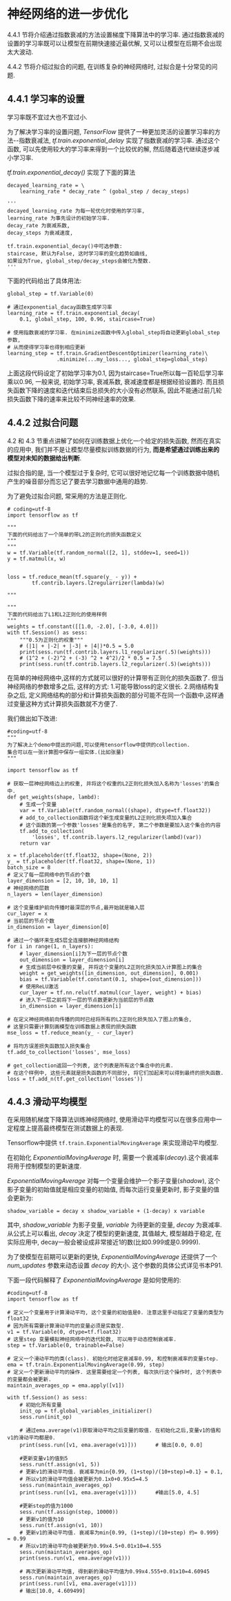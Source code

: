 # 神经网络的进一步优化

4.4.1 节将介绍通过指数衰减的方法设置梯度下降算法中的学习率. 通过指数衰减的设置的学习率既可以让模型在前期快速接近最优解, 又可以让模型在后期不会出现太大波动.

4.4.2 节将介绍过拟合的问题, 在训练复杂的神经网络时, 过拟合是十分常见的问题.

## 4.4.1 学习率的设置

学习率既不宜过大也不宜过小. 

为了解决学习率的设置问题, *TensorFlow* 提供了一种更加灵活的设置学习率的方法--指数衰减法, *tf.train.exponential_delay* 实现了指数衰减的学习率. 通过这个函数, 可以先使用较大的学习率来得到一个比较优的解, 然后随着迭代继续逐步减小学习率. 


*tf.train.exponential_decay()* 实现了下面的算法
```
decayed_learning_rate = \
    learning_rate * decay_rate ^ (gobal_step / decay_steps)

'''
decayed_learning_rate 为每一轮优化时使用的学习率,
learning_rate 为事先设计的初始学习率.
decay_rate 为衰减系数,
decay_steps 为衰减速度,

tf.train.exponential_decay()中可选参数:
staircase, 默认为False, 这时学习率的变化趋势如曲线,
如果设为True, global_step/decay_steps会被化为整数.
'''
```

下面的代码给出了具体用法:

```
global_step = tf.Variable(0)

# 通过exponential_dacay函数生成学习率
learning_rate = tf.train.exponential_decay(
    0.1, global_step, 100, 0.96, staircase=True)

# 使用指数衰减的学习率. 在minimize函数中传入global_step将自动更新global_step参数,
# 从而使得学习率也得到相应更新
learning_step = tf.train.GradientDescentOptimizer(learning_rate)\
                .minimize(...my_loss..., global_step=global_step)
```

上面这段代码设定了初始学习率为0.1, 因为staircase=True所以每一百轮后学习率乘以0.96,
一般来说, 初始学习率, 衰减系数, 衰减速度都是根据经验设置的.
而且损失函数下降的速度和迭代结束后总损失的大小没有必然联系,
因此不能通过前几轮损失函数下降的速率来比较不同神经速率的效果.

## 4.4.2 过拟合问题

4.2 和 4.3 节重点讲解了如何在训练数据上优化一个给定的损失函数, 然而在真实的应用中, 我们并不是让模型尽量模拟训练数据的行为, **而是希望通过训练出来的模型对未知的数据给出判断**.

过拟合指的是, 当一个模型过于复杂时, 它可以很好地记忆每一个训练数据中随机产生的噪音部分而忘记了要去学习数据中通用的趋势. 

为了避免过拟合问题, 常采用的方法是正则化.
```
# coding=utf-8
import tensorflow as tf

"""
下面的代码给出了一个简单的带L2的正则化的损失函数定义
"""
"""
w = tf.Variable(tf.random_normal([2, 1], stddev=1, seed=1))
y = tf.matmul(x, w)


loss = tf.reduce_mean(tf.square(y_ - y)) +
        tf.contrib.layers.l2regularrizer(lambda)(w)

"""

"""
下面的代码给出了L1和L2正则化的使用样例
"""
weights = tf.constant([[1.0, -2.0], [-3.0, 4.0]])
with tf.Session() as sess:
    """0.5为正则化的权重"""
    # (|1| + |-2| + |-3| + |4|)*0.5 = 5.0
    print(sess.run(tf.contrib.layers.l1_regularizer(.5)(weights)))
    # (1^2 + (-2)^2 + (-3) ^2 + 4^2)/2 * 0.5 = 7.5
    print(sess.run(tf.contrib.layers.l2_regularizer(.5)(weights)))
```

在简单的神经网络中,这样的方式就可以很好的计算带有正则化的损失函数了.
但当神经网络的参数增多之后, 这样的方式:
1.可能导致loss的定义很长.
2.网络结构复杂之后, 定义网络结构的部分和计算损失函数的部分可能不在同一个函数中,这样通过变量这种方式计算损失函数就不方便了.

我们做出如下改进:

```
#coding=utf-8
"""
为了解决上个demo中提出的问题,可以使用tensorflow中提供的collection.
集合可以在一张计算图中保存一组实体.(比如张量)
"""

import tensorflow as tf

# 获取一层神经网络边上的权重, 并将这个权重的L2正则化损失加入名称为'losses'的集合中.
def get_weights(shape, lambd):
    # 生成一个变量
    var = tf.Variable(tf.random_normal((shape), dtype=tf.float32))
    # add_to_collection函数将这个新生成变量的L2正则化损失项加入集合
    # 这个函数的第一个参数'losses'是集合的名字, 第二个参数是要加入这个集合的内容
    tf.add_to_collection(
        'losses', tf.contrib.layers.l2_regularizer(lambd)(var))
    return var

x = tf.placeholder(tf.float32, shape=(None, 2))
y_ = tf.placeholder(tf.float32, shape=(None, 1))
batch_size = 8
# 定义了每一层网络中的节点的个数
layer_dimension = [2, 10, 10, 10, 1]
# 神经网络的层数
n_layers = len(layer_dimension)

# 这个变量维护前向传播时最深层的节点,最开始就是输入层
cur_layer = x
# 当前层的节点个数
in_dimension = layer_dimension[0]

# 通过一个循环来生成5层全连接额神经网络结构
for i in range(1, n_layers):
    # layer_dimension[i]为下一层的节点个数
    out_dimension = layer_dimension[i]
    # 生成当前层中权重的变量, 并将这个变量的L2正则化损失加入计算图上的集合
    weight = get_weights([in_dimension, out_dimension], 0.001)
    bias = tf.Variable(tf.constant(0.1, shape=[out_dimension]))
    # 使用ReLU激活
    cur_layer = tf.nn.relu(tf.matmul(cur_layer, weight) + bias)
    # 进入下一层之前将下一层的节点数更新为当前层的节点数
    in_dimension = layer_dimension[i]

# 在定义神经网络前向传播的同时已经将所有的L2正则化损失加入了图上的集合,
# 这里只需要计算刻画模型在训练数据上表现的损失函数
mse_loss = tf.reduce_mean(y_ - cur_layer)

# 将均方误差损失函数加入损失集合
tf.add_to_collection('losses', mse_loss)

# get_collection返回一个列表, 这个列表是所有这个集合中的元素.
# 在这个样例中, 这些元素就是损失函数的不同部分, 将它们加起来可以得到最终的损失函数.
loss = tf.add_n(tf.get_collection('losses'))
```

## 4.4.3 滑动平均模型
在采用随机梯度下降算法训练神经网络时, 使用滑动平均模型可以在很多应用中一定程度上提高最终模型在测试数据上的表现.

Tensorflow中提供 `tf.train.ExponentialMovingAverage` 来实现滑动平均模型.

在初始化 *ExponentialMovingAverage* 时, 需要一个衰减率(*decay*).这个衰减率将用于控制模型的更新速度.

*ExponentialMovingAverage* 对每一个变量会维护一个影子变量(*shadow*), 这个影子变量的初始值就是相应变量的初始值, 而每次运行变量更新时, 影子变量的值会更新为:
```
shadow_variable = decay x shadow_variable + (1-decay) x variable
```
其中, *shadow_variable* 为影子变量, *variable* 为待更新的变量, *decay* 为衰减率. 从公式上可以看出, *decay* 决定了模型的更新速度, 其值越大, 模型越趋于稳定, 在实际应用中, decay一般会被设成非常接近1的数(比如0.999或是0.9999).

为了使模型在前期可以更新的更快, *ExponentialMovingAverage* 还提供了一个  *num_updates* 参数来动态设置 *decay* 的大小. 这个参数的具体公式详见书本P91.

下面一段代码解释了 *ExponentialMovingAverage* 是如何使用的:

```
#coding=utf-8
import tensorflow as tf

# 定义一个变量用于计算滑动平均, 这个变量的初始值是0. 注意这里手动指定了变量的类型为float32
# 因为所有需要计算滑动平均的变量必须是实数型.
v1 = tf.Variable(0, dtype=tf.float32)
# 这里step 变量模拟神经网络中的迭代轮数, 可以用于动态控制衰减率.
step = tf.Variable(0, trainable=False)

# 定义一个滑动平均的类(class). 初始化时给定衰减率0.99, 和控制衰减率的变量step.
ema = tf.train.ExponentialMovingAverage(0.99, step)
# 定义一个更新滑动平均的操作. 这里需要给定一个列表, 每次执行这个操作时, 这个列表中的变量都会被更新.
maintain_averages_op = ema.apply([v1])

with tf.Session() as sess:
    # 初始化所有变量
    init_op = tf.global_variables_initializer()
    sess.run(init_op)

    # 通过ema.average(v1)获取滑动平均之后变量的取值. 在初始化之后,变量v1的值和v1的滑动平均都是0.
    print(sess.run([v1, ema.average(v1)]))      # 输出[0.0, 0.0]

    #更新变量v1的值到5
    sess.run(tf.assign(v1, 5))
    # 更新v1的滑动平均值. 衰减率为min{0.99, (1+step)/(10+step)=0.1} = 0.1,
    # 所以v1的滑动平均值会被更新为0.1x0+0.95x5=4.5
    sess.run(maintain_averages_op)
    print(sess.run([v1, ema.average(v1)]))      #输出[5.0, 4.5]

    #更新step的值为1000
    sess.run(tf.assign(step, 10000))
    # 更新v1的值为10
    sess.run(tf.assign(v1, 10))
    # 更新v1的滑动平均值. 衰减率为min{0.99, (1+step)/(10+step) 约= 0.999} = 0.99
    # 所以v1的滑动平均会被更新为0.99x4.5+0.01x10=4.555
    sess.run(maintain_averages_op)
    print(sess.run(v1, ema.average(v1)))

    # 再次更新滑动平均值, 得到新的滑动平均值为0.99x4.555+0.01x10=4.60945
    sess.run(maintain_averages_op)
    print(sess.run([v1, ema.average(v1)]))
    # 输出[10.0, 4.609499]



```